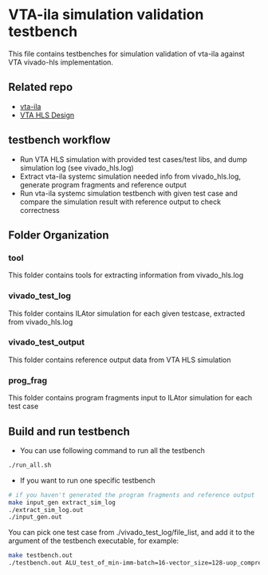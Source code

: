 # VTA-ila simulation validation testbench
This file contains testbenches for simulation validation of vta-ila against VTA vivado-hls implementation.

## Related repo
- [vta-ila](https://github.com/LeeOHzzZ/vta-ila)
- [VTA HLS Design](https://github.com/apache/incubator-tvm-vta/tree/master/hardware/xilinx)

## testbench workflow
- Run VTA HLS simulation with provided test cases/test libs, and dump simulation log (see vivado_hls.log)
- Extract vta-ila systemc simulation needed info from vivado_hls.log, generate program fragments and reference output
- Run vta-ila systemc simulation testbench with given test case and compare the simulation result with reference output to check correctness

## Folder Organization
### tool
This folder contains tools for extracting information from vivado_hls.log
### vivado_test_log
This folder contains ILAtor simulation for each given testcase, extracted from vivado_hls.log
### vivado_test_output
This folder contains reference output data from VTA HLS simulation
### prog_frag
This folder contains program fragments input to ILAtor simulation for each test case

## Build and run testbench
- You can use following command to run all the testbench
````bash
./run_all.sh
````
- If you want to run one specific testbench 
````bash
# if you haven't generated the program fragments and reference output
make input_gen extract_sim_log
./extract_sim_log.out
./input_gen.out
````
You can pick one test case from ./vivado_test_log/file_list, and add it to the argument of the testbench executable, for example:
````bash
make testbench.out
./testbench.out ALU_test_of_min-imm-batch=16-vector_size=128-uop_compression=1
````

